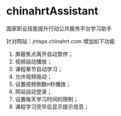 # chinahrtAssistant
国家职业技能提升行动公共服务平台学习助手

针对网站：jntspx.chinahrt.com 增加如下功能
1. 屏蔽焦点离开自动暂停；
2. 视频自动播放；
3. 课程章节自动学习；
4. 允许视频拖动；
5. 设置视频倒数n秒播放；
6. 网站自动登录；
7. 设置每天学习时间的限制；
8. 课程学习完毕后显示提示信息；
